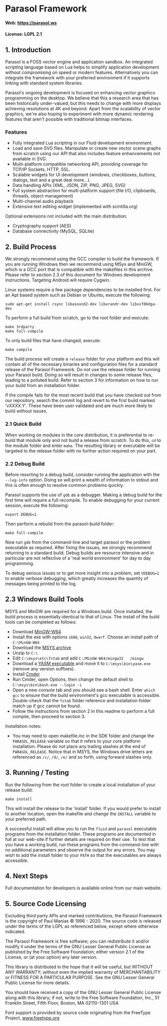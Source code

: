 
# Parasol Framework

#### Web: https://parasol.ws

#### License: LGPL 2.1

## 1. Introduction

Parasol is a FOSS vector engine and application sandbox. An integrated scripting language based on Lua helps to simplify application development without compromising on speed or modern features.  Alternatively you can integrate the framework with your preferred environment if it supports linking with standard system libraries.

Parasol's ongoing development is focused on enhancing vector graphics programming on the desktop. We believe that this a research area that has been historically under-valued, but this needs to change with more displays achieving resolutions at 4K and beyond.  Apart from the scalability of vector graphics, we're also hoping to experiment with more dynamic rendering features that aren't possible with traditional bitmap interfaces.

### Features

* Fully integrated Lua scripting in our Fluid development environment.
* Load and save SVG files.  Manipulate or create new vector scene graphs from scratch using our API that also includes feature enhancements not available in SVG.
* Multi-platform compatible networking API, providing coverage for TCP/IP Sockets, HTTP, SSL.
* Scalable widgets for UI development (windows, checkboxes, buttons, dialogs, text and a great deal more...).
* Data handling APIs (XML, JSON, ZIP, PNG, JPEG, SVG)
* Full system abstraction for multi-platform support (file I/O, clipboards, threads, object management)
* Multi-channel audio playback
* Extensive text editing widget (implemented with scintilla.org)

Optional extensions not included with the main distribution:

* Cryptography support (AES)
* Database connectivity (MySQL, SQLite)

## 2. Build Process

We strongly recommend using the GCC compiler to build the framework.  If you are running Windows then we recommend using MSys and MinGW, which is a GCC port that is compatible with the makefiles in this archive.  Please refer to section 2.3 of this document for Windows development instructions.  Targeting Android will require Cygwin.

Linux systems require a few package dependencies to be installed first.  For an Apt based system such as Debian or Ubuntu, execute the following:

```
sudo apt-get install rsync libasound2-dev libxrandr-dev libxxf86dga-dev
```

To perform a full build from scratch, go to the root folder and execute:

```
make 3rdparty
make full-compile
```

To only build files that have changed, execute:

```
make compile
```

The build process will create a `release` folder for your platform and this will contain all of the necessary binaries and configuration files for a standard release of the Parasol Framework.  Do not use the release folder for running your Parasol build.  Doing so will result in changes to some release files, leading to a polluted build.  Refer to section 3 for information on how to run your build from an installation folder.

If the compile fails for the most recent build that you have checked out from our repository, search the commit log and revert to the first build marked 'vXXXX.Y'.  These have been user validated and are much more likely to build without issues.

### 2.1 Quick Build

When working on modules in the core distribution, it is preferential to re-build that module only and not build a release from scratch.  To do this, `cd` to the module folder and enter `make`.  The resulting library or executable will be targeted to the release folder with no further action required on your part.

### 2.2 Debug Build

Before resorting to a debug build, consider running the application with the `--log-info` option.  Doing so will print a wealth of information to stdout and this is often enough to resolve common problems quickly.

Parasol supports the use of `gdb` as a debugger.  Making a debug build for the first time will require a full recompile.  To enable debugging for your current session, execute the following:

```
export DEBUG=1
```

Then perform a rebuild from the parasol-build folder:

```
make full-compile
```

Now run `gdb` from the command-line and target parasol or the problem executable as required.  After fixing the issues, we strongly recommend returning to a standard build.  Debug builds are resource intensive and in particular are not reflective of a 'real world environment' for day to day programming.

To debug serious issues or to get more insight into a problem, set `VDEBUG=1` to enable verbose debugging, which greatly increases the quantity of messages being printed to the log.

## 2.3 Windows Build Tools

MSYS and MinGW are required for a Windows build.  Once installed, the build process is essentially identical to that of Linux.  The install of the build tools can be completed as follows:

* Download [MinGW-W64](https://sourceforge.net/projects/mingw-w64/)
* Install the exe with options `i686`, `win32`, `dwarf`.  Choose an install path of `C:\MinGW-W64`
* Download the [MSYS archive](https://sourceforge.net/projects/mingwbuilds/files/external-binary-packages/)
* Unzip to `C:\`
* Edit `C:\msys\etc\fstab` and add `C:/MinGW-W64/mingw32   /mingw`
* Download a [YASM executable](http://yasm.tortall.net/Download.html) and move it to `C:\msys\bin\yasm.exe` (remove any version suffixes).
* Install [Cmder](http://cmder.net/)
* Run Cmder, open Options, then change the default shell to `C:\msys\bin\bash.exe --login -i`
* Open a new console tab and you should see a bash shell.  Enter `which gcc` to ensure that the build environment's gcc executable is accessible.  Double-check that the `fstab` folder reference and installation folder match up if gcc cannot be found.
* Follow the instructions from section 2 in this readme to perform a full compile, then proceed to section 3.

Installation notes:

* You may need to open makefile.inc in the SDK folder and change the `PARASOL_RELEASE` variable so that it refers to your core platform installation.  Please do not place any trailing slashes at the end of `PARASOL_RELEASE`.  Notice that in MSYS, the Windows drive letters are referenced as `/c/`, `/d/`, `/e/` and so forth, using forward slashes only.

## 3. Running / Testing

Run the following from the root folder to create a local installation of your release build:

```
make install
```

This will install the release to the 'install' folder.  If you would prefer to install to another location, open the makefile and change the `INSTALL` variable to your preferred path.

A successful install will allow you to run the `fluid` and `parasol` executable programs from the installation folder.  These programs are documented in full at our web-site if further details are required on their use.  To test that you have a working build, run these programs from the command-line with no additional parameters and observe the output for any errors.  You may wish to add the install folder to your `PATH` so that the executables are always accessible.

## 4. Next Steps

Full documentation for developers is available online from our main website.

## 5. Source Code Licensing

Excluding third party APIs and marked contributions, the Parasol Framework is the copyright of Paul Manias © 1996 - 2020.  The source code is released under the terms of the LGPL as referenced below, except where otherwise indicated.

The Parasol Framework is free software; you can redistribute it and/or modify it under the terms of the GNU Lesser General Public License as published by the Free Software Foundation; either version 2.1 of the License, or (at your option) any later version.

This library is distributed in the hope that it will be useful, but WITHOUT ANY WARRANTY; without even the implied warranty of MERCHANTABILITY or FITNESS FOR A PARTICULAR PURPOSE.  See the GNU Lesser General Public License for more details.

You should have received a copy of the GNU Lesser General Public License along with this library; if not, write to the Free Software Foundation, Inc., 51 Franklin Street, Fifth Floor, Boston, MA  02110-1301  USA

Font support is provided by source code originating from the FreeType Project, www.freetype.org
